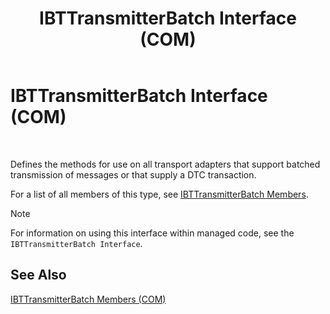 ﻿---
title: IBTTransmitterBatch Interface (COM)
TOCTitle: IBTTransmitterBatch Interface (COM)
ms:assetid: 2c57383d-4e6a-4abd-b31b-2674d898a30f
ms:mtpsurl: https://msdn.microsoft.com/en-us/library/Aa559377(v=BTS.80)
ms:contentKeyID: 51527063
ms.date: 08/30/2017
mtps_version: v=BTS.80
---

# IBTTransmitterBatch Interface (COM)

 

Defines the methods for use on all transport adapters that support batched transmission of messages or that supply a DTC transaction.

For a list of all members of this type, see [IBTTransmitterBatch Members](ibttransmitterbatch-members-com.md).


> [!NOTE]
> <P>For information on using this interface within managed code, see the <CODE>IBTTransmitterBatch Interface</CODE>.</P>



## See Also

[IBTTransmitterBatch Members (COM)](ibttransmitterbatch-members-com.md)

